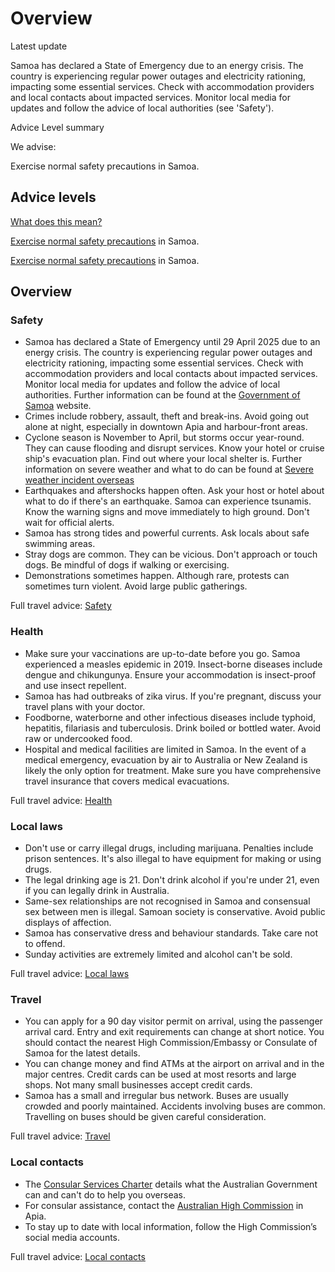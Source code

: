 # Overview

Latest update

Samoa has declared a State of Emergency due to an energy crisis. The country is experiencing regular power outages and electricity rationing, impacting some essential services. Check with accommodation providers and local contacts about impacted services. Monitor local media for updates and follow the advice of local authorities (see 'Safety').

Advice Level summary

We advise:

Exercise normal safety precautions in Samoa.

## Advice levels

[What does this mean?](/before-you-go/travel-advice-explained/)

[Exercise normal safety precautions](https://www.smartraveller.gov.au/consular-services/travel-advice-explained#level1) in Samoa.

[Exercise normal safety precautions](https://www.smartraveller.gov.au/consular-services/travel-advice-explained#level1) in Samoa.

## Overview

### Safety

* Samoa has declared a State of Emergency until 29 April 2025 due to an energy crisis. The country is experiencing regular power outages and electricity rationing, impacting some essential services. Check with accommodation providers and local contacts about impacted services. Monitor local media for updates and follow the advice of local authorities. Further information can be found at the [Government of Samoa](https://www.samoagovt.ws/2025/03/saunoaga-faapitoa-a-le-afioga-i-le-palemia-hon-fiame-naomi-mataafa-mo-le-faamamaluina-o-le-poloaiga-o-faalavelave-tutupu-faafuasei-ona-o-le/) website.
* Crimes include robbery, assault, theft and break-ins. Avoid going out alone at night, especially in downtown Apia and harbour-front areas.
* Cyclone season is November to April, but storms occur year-round. They can cause flooding and disrupt services. Know your hotel or cruise ship's evacuation plan. Find out where your local shelter is. Further information on severe weather and what to do can be found at [Severe weather incident overseas](https://www.smartraveller.gov.au/while-youre-away/crisis-or-emergency/severe-weather-incident)
* Earthquakes and aftershocks happen often. Ask your host or hotel about what to do if there's an earthquake. Samoa can experience tsunamis. Know the warning signs and move immediately to high ground. Don't wait for official alerts.
* Samoa has strong tides and powerful currents. Ask locals about safe swimming areas.
* Stray dogs are common. They can be vicious. Don't approach or touch dogs. Be mindful of dogs if walking or exercising.
* Demonstrations sometimes happen. Although rare, protests can sometimes turn violent. Avoid large public gatherings.

Full travel advice: [Safety](#safety)

### Health

* Make sure your vaccinations are up-to-date before you go. Samoa experienced a measles epidemic in 2019. Insect-borne diseases include dengue and chikungunya. Ensure your accommodation is insect-proof and use insect repellent.
* Samoa has had outbreaks of zika virus. If you're pregnant, discuss your travel plans with your doctor.
* Foodborne, waterborne and other infectious diseases include typhoid, hepatitis, filariasis and tuberculosis. Drink boiled or bottled water. Avoid raw or undercooked food.
* Hospital and medical facilities are limited in Samoa. In the event of a medical emergency, evacuation by air to Australia or New Zealand is likely the only option for treatment. Make sure you have comprehensive travel insurance that covers medical evacuations.

Full travel advice: [Health](#health)

### Local laws

* Don't use or carry illegal drugs, including marijuana. Penalties include prison sentences. It's also illegal to have equipment for making or using drugs.
* The legal drinking age is 21. Don't drink alcohol if you're under 21, even if you can legally drink in Australia.
* Same-sex relationships are not recognised in Samoa and consensual sex between men is illegal. Samoan society is conservative. Avoid public displays of affection.
* Samoa has conservative dress and behaviour standards. Take care not to offend.
* Sunday activities are extremely limited and alcohol can't be sold.

Full travel advice: [Local laws](#local-laws)

### Travel

* You can apply for a 90 day visitor permit on arrival, using the passenger arrival card. Entry and exit requirements can change at short notice. You should contact the nearest High Commission/Embassy or Consulate of Samoa for the latest details.
* You can change money and find ATMs at the airport on arrival and in the major centres. Credit cards can be used at most resorts and large shops. Not many small businesses accept credit cards.
* Samoa has a small and irregular bus network. Buses are usually crowded and poorly maintained. Accidents involving buses are common. Travelling on buses should be given careful consideration.

Full travel advice: [Travel](#travel)

### Local contacts

* The [Consular Services Charter](/node/46) details what the Australian Government can and can't do to help you overseas.
* For consular assistance, contact the [Australian High Commission](https://samoa.embassy.gov.au/apia/contact-us.html) in Apia.
* To stay up to date with local information, follow the High Commission’s social media accounts.

Full travel advice: [Local contacts](#local-contacts)